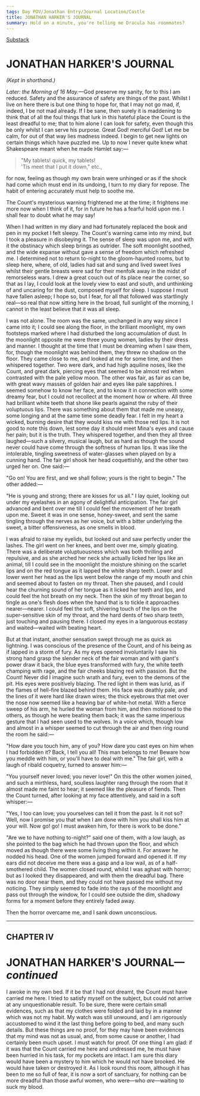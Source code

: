 ```yaml
---
tags: Day POV/Jonathan Entry/Journal Location/Castle 
title: JONATHAN HARKER'S JOURNAL
summary: Hold on a minute, you're telling me Dracula has roommates?
---
```

[Substack](https://draculadaily.substack.com/p/dracula-may-16-50e)

# JONATHAN HARKER'S JOURNAL

_(Kept in shorthand.)_

_Later: the Morning of 16 May._—God preserve my sanity, for to this I am reduced. Safety and the assurance of safety are things of the past. Whilst I live on here there is but one thing to hope for, that I may not go mad, if, indeed, I be not mad already. If I be sane, then surely it is maddening to think that of all the foul things that lurk in this hateful place the Count is the least dreadful to me; that to him alone I can look for safety, even though this be only whilst I can serve his purpose. Great God! merciful God! Let me be calm, for out of that way lies madness indeed. I begin to get new lights on certain things which have puzzled me. Up to now I never quite knew what Shakespeare meant when he made Hamlet say:—

> "My tablets! quick, my tablets!  
> 'Tis meet that I put it down," etc.,

for now, feeling as though my own brain were unhinged or as if the shock had come which must end in its undoing, I turn to my diary for repose. The habit of entering accurately must help to soothe me.

The Count's mysterious warning frightened me at the time; it frightens me more now when I think of it, for in future he has a fearful hold upon me. I shall fear to doubt what he may say!

When I had written in my diary and had fortunately replaced the book and pen in my pocket I felt sleepy. The Count's warning came into my mind, but I took a pleasure in disobeying it. The sense of sleep was upon me, and with it the obstinacy which sleep brings as outrider. The soft moonlight soothed, and the wide expanse without gave a sense of freedom which refreshed me. I determined not to return to-night to the gloom-haunted rooms, but to sleep here, where, of old, ladies had sat and sung and lived sweet lives whilst their gentle breasts were sad for their menfolk away in the midst of remorseless wars. I drew a great couch out of its place near the corner, so that as I lay, I could look at the lovely view to east and south, and unthinking of and uncaring for the dust, composed myself for sleep. I suppose I must have fallen asleep; I hope so, but I fear, for all that followed was startlingly real—so real that now sitting here in the broad, full sunlight of the morning, I cannot in the least believe that it was all sleep.

I was not alone. The room was the same, unchanged in any way since I came into it; I could see along the floor, in the brilliant moonlight, my own footsteps marked where I had disturbed the long accumulation of dust. In the moonlight opposite me were three young women, ladies by their dress and manner. I thought at the time that I must be dreaming when I saw them, for, though the moonlight was behind them, they threw no shadow on the floor. They came close to me, and looked at me for some time, and then whispered together. Two were dark, and had high aquiline noses, like the Count, and great dark, piercing eyes that seemed to be almost red when contrasted with the pale yellow moon. The other was fair, as fair as can be, with great wavy masses of golden hair and eyes like pale sapphires. I seemed somehow to know her face, and to know it in connection with some dreamy fear, but I could not recollect at the moment how or where. All three had brilliant white teeth that shone like pearls against the ruby of their voluptuous lips. There was something about them that made me uneasy, some longing and at the same time some deadly fear. I felt in my heart a wicked, burning desire that they would kiss me with those red lips. It is not good to note this down, lest some day it should meet Mina's eyes and cause her pain; but it is the truth. They whispered together, and then they all three laughed—such a silvery, musical laugh, but as hard as though the sound never could have come through the softness of human lips. It was like the intolerable, tingling sweetness of water-glasses when played on by a cunning hand. The fair girl shook her head coquettishly, and the other two urged her on. One said:—

"Go on! You are first, and we shall follow; yours is the right to begin." The other added:—

"He is young and strong; there are kisses for us all." I lay quiet, looking out under my eyelashes in an agony of delightful anticipation. The fair girl advanced and bent over me till I could feel the movement of her breath upon me. Sweet it was in one sense, honey-sweet, and sent the same tingling through the nerves as her voice, but with a bitter underlying the sweet, a bitter offensiveness, as one smells in blood.

I was afraid to raise my eyelids, but looked out and saw perfectly under the lashes. The girl went on her knees, and bent over me, simply gloating. There was a deliberate voluptuousness which was both thrilling and repulsive, and as she arched her neck she actually licked her lips like an animal, till I could see in the moonlight the moisture shining on the scarlet lips and on the red tongue as it lapped the white sharp teeth. Lower and lower went her head as the lips went below the range of my mouth and chin and seemed about to fasten on my throat. Then she paused, and I could hear the churning sound of her tongue as it licked her teeth and lips, and could feel the hot breath on my neck. Then the skin of my throat began to tingle as one's flesh does when the hand that is to tickle it approaches nearer—nearer. I could feel the soft, shivering touch of the lips on the super-sensitive skin of my throat, and the hard dents of two sharp teeth, just touching and pausing there. I closed my eyes in a languorous ecstasy and waited—waited with beating heart.

But at that instant, another sensation swept through me as quick as lightning. I was conscious of the presence of the Count, and of his being as if lapped in a storm of fury. As my eyes opened involuntarily I saw his strong hand grasp the slender neck of the fair woman and with giant's power draw it back, the blue eyes transformed with fury, the white teeth champing with rage, and the fair cheeks blazing red with passion. But the Count! Never did I imagine such wrath and fury, even to the demons of the pit. His eyes were positively blazing. The red light in them was lurid, as if the flames of hell-fire blazed behind them. His face was deathly pale, and the lines of it were hard like drawn wires; the thick eyebrows that met over the nose now seemed like a heaving bar of white-hot metal. With a fierce sweep of his arm, he hurled the woman from him, and then motioned to the others, as though he were beating them back; it was the same imperious gesture that I had seen used to the wolves. In a voice which, though low and almost in a whisper seemed to cut through the air and then ring round the room he said:—

"How dare you touch him, any of you? How dare you cast eyes on him when I had forbidden it? Back, I tell you all! This man belongs to me! Beware how you meddle with him, or you'll have to deal with me." The fair girl, with a laugh of ribald coquetry, turned to answer him:—

"You yourself never loved; you never love!" On this the other women joined, and such a mirthless, hard, soulless laughter rang through the room that it almost made me faint to hear; it seemed like the pleasure of fiends. Then the Count turned, after looking at my face attentively, and said in a soft whisper:—

"Yes, I too can love; you yourselves can tell it from the past. Is it not so? Well, now I promise you that when I am done with him you shall kiss him at your will. Now go! go! I must awaken him, for there is work to be done."

"Are we to have nothing to-night?" said one of them, with a low laugh, as she pointed to the bag which he had thrown upon the floor, and which moved as though there were some living thing within it. For answer he nodded his head. One of the women jumped forward and opened it. If my ears did not deceive me there was a gasp and a low wail, as of a half-smothered child. The women closed round, whilst I was aghast with horror; but as I looked they disappeared, and with them the dreadful bag. There was no door near them, and they could not have passed me without my noticing. They simply seemed to fade into the rays of the moonlight and pass out through the window, for I could see outside the dim, shadowy forms for a moment before they entirely faded away.

Then the horror overcame me, and I sank down unconscious.

---

## CHAPTER IV

# JONATHAN HARKER'S JOURNAL—_continued_

I awoke in my own bed. If it be that I had not dreamt, the Count must have carried me here. I tried to satisfy myself on the subject, but could not arrive at any unquestionable result. To be sure, there were certain small evidences, such as that my clothes were folded and laid by in a manner which was not my habit. My watch was still unwound, and I am rigorously accustomed to wind it the last thing before going to bed, and many such details. But these things are no proof, for they may have been evidences that my mind was not as usual, and, from some cause or another, I had certainly been much upset. I must watch for proof. Of one thing I am glad: if it was that the Count carried me here and undressed me, he must have been hurried in his task, for my pockets are intact. I am sure this diary would have been a mystery to him which he would not have brooked. He would have taken or destroyed it. As I look round this room, although it has been to me so full of fear, it is now a sort of sanctuary, for nothing can be more dreadful than those awful women, who were—who _are_—waiting to suck my blood.